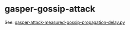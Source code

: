 # gasper-gossip-attack

See: [gasper-attack-measured-gossip-propagation-delay.py](gasper-attack-measured-gossip-propagation-delay.py)

